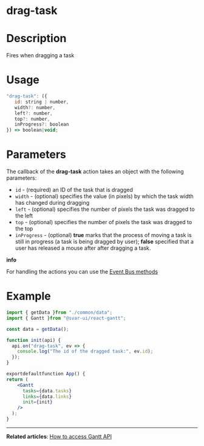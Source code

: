 # drag-task

# **Description**

Fires when dragging a task

# **Usage**

```jsx
"drag-task": ({
   id: string | number,
   width?: number,
   left?: number,
   top?: number,
   inProgress?: boolean
}) => boolean|void;

```

# **Parameters**

The callback of the **drag-task** action takes an object with the following parameters:

- `id` - (required) an ID of the task that is dragged
- `width` - (optional) specifies the value (in pixels) by which the task width has changed during dragging
- `left` - (optional) specifies the number of pixels the task was dragged to the left
- `top` - (optional) specifies the number of pixels the task was dragged to the top
- `inProgress` - (optional) **true** marks that the process of moving a task is still in progress (a task is being dragged by user); **false** specified that a user has released a mouse after after dragging a task.

**info**

For handling the actions you can use the [Event Bus methods](https://docs.svar.dev/react/gantt/api/overview/methods_overview)

# **Example**

```jsx
import { getData }from "./common/data";
import { Gantt }from "@svar-ui/react-gantt";

const data = getData();

function init(api) {
  api.on("drag-task", ev => {
    console.log("The id of the dragged task:", ev.id);
  });
}

exportdefaultfunction App() {
return (
    <Gantt
      tasks={data.tasks}
      links={data.links}
      init={init}
    />
  );
}

```

---

**Related articles**: [How to access Gantt API](https://docs.svar.dev/react/gantt/api/how_to_access_api)